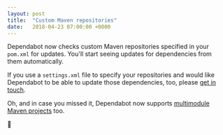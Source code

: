 ```yaml
---
layout: post
title:  "Custom Maven repositories"
date:   2018-04-23 07:00:00 +0000
---
```


Dependabot now checks custom Maven repositories specified in your `pom.xml` for
updates. You'll start seeing updates for dependencies from them automatically.

If you use a `settings.xml` file to specify your repositories and would like
Dependabot to be able to update those dependencies, too, please
[get in touch][get-in-touch].

Oh, and in case you missed it, Dependabot now
supports [multimodule Maven projects][multimodule-projects] too.

🎉

[get-in-touch]: mailto:support@dependabot.com
[multimodule-projects]: multimodule-maven-files
